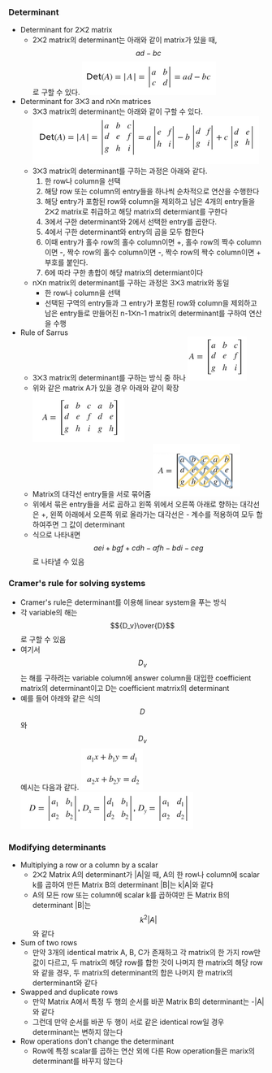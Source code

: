 ### Determinant
- Determinant for 2⨉2 matrix
  - 2⨉2 matrix의 determinant는 아래와 같이 matrix가 있을 때, $$ad-bc$$로 구할 수 있다.
  ![alt text](./images/Determinant-Determinant%201.png)
- Determinant for 3⨉3 and n⨉n matrices
  - 3⨉3 matrix의 determinant는 아래와 같이 구할 수 있다.
  ![alt text](./images/Determinant-Determinant%202.png)
  - 3⨉3 matrix의 determinant를 구하는 과정은 아래와 같다.
    1. 한 row나 column을 선택
    2. 해당 row 또는 column의 entry들을 하나씩 순차적으로 연산을 수행한다
    3. 해당 entry가 포함된 row와 column을 제외하고 남은 4개의 entry들을 2⨉2 matrix로 취급하고 해당 matrix의 determiant를 구한다
    4. 3에서 구한 determinant와 2에서 선택한 entry를 곱한다.
    5. 4에서 구한 determinant와 entry의 곱을 모두 합한다
    6. 이때 entry가 홀수 row의 홀수 column이면 +, 홀수 row의 짝수 column이면 -, 짝수 row의 홀수 column이면 -, 짝수 row의 짝수 column이면 + 부호를 붙인다.
    7. 6에 따라 구한 총합이 해당 matrix의 determiant이다
  - n⨉n matrix의 determinant를 구하는 과정은 3⨉3 matrix와 동일
    - 한 row나 column을 선택
    - 선택된 구역의 entry들과 그 entry가 포함된 row와 column을 제외하고 남은 entry들로 만들어진 n-1⨉n-1 matrix의 determinant를 구하여 연산을 수행
- Rule of Sarrus
  - 3⨉3 matrix의 determinant를 구하는 방식 중 하나
  ![alt text](./images/Determinant-Determinant%203.png)
  - 위와 같은 matrix A가 있을 경우 아래와 같이 확장
  ![alt text](./images/Determinant-Determinant%204.png)
  - Matrix의 대각선 entry들을 서로 묶어줌 
  ![alt text](./images/Determinant-Determinant%205.png)
  - 위에서 묶은 entry들을 서로 곱하고 왼쪽 위에서 오른쪽 아래로 향하는 대각선은 +, 왼쪽 아래에서 오른쪽 위로 올라가는 대각선은 - 계수를 적용하여 모두 합하여주면 그 값이 determinant
  - 식으로 나타내면 $$aei+bgf+cdh-afh-bdi-ceg$$로 나타낼 수 있음

### Cramer's rule for solving systems
- Cramer's rule은 determinant를 이용해 linear system을 푸는 방식
- 각 variable의 해는 $${D_v}\over{D}$$로 구할 수 있음
- 여기서 $$D_v$$는 해를 구하려는 variable column에 answer column을 대입한 coefficient matrix의 determinant이고 D는 coefficient matrrix의 determinant
- 예를 들어 아래와 같은 식의 $$D$$와 $$D_v$$ 예시는 다음과 같다.
![alt text](./images/Determinant-Cramer's%20rule%20for%20solving%20systems%201.png)
![alt text](./images/Determinant-Cramer's%20rule%20for%20solving%20systems%202.png)

### Modifying determinants
- Multiplying a row or a column by a scalar
  - 2⨉2 Matrix A의 determinant가 |A|일 때, A의 한 row나 column에 scalar k를 곱하여 만든 Matrix B의 determinant |B|는 k|A|와 같다
  - A의 모든 row 또는 column에 scalar k를 곱하여만 든 Matrix B의 determinant |B|는 $$k^2|A|$$와 같다
- Sum of two rows
  - 만약 3개의 identical matrix A, B, C가 존재하고 각 matrix의 한 가지 row만 값이 다르고, 두 matrix의 해당 row를 합한 것이 나머지 한 matrix의 해당 row와 같을 경우, 두 matrix의 determinant의 합은 나머지 한 matrix의 derterminant와 같다
- Swapped and duplicate rows
  - 만약 Matrix A에서 특정 두 행의 순서를 바꾼 Matrix B의 determinant는 -|A|와 같다
  - 그런데 만약 순서를 바꾼 두 행이 서로 같은 identical row일 경우 determinant는 변하지 않는다
- Row operations don't change the determinant
  - Row에 특정 scalar를 곱하는 연산 외에 다른 Row operation들은 marix의 determinant를 바꾸지 않는다